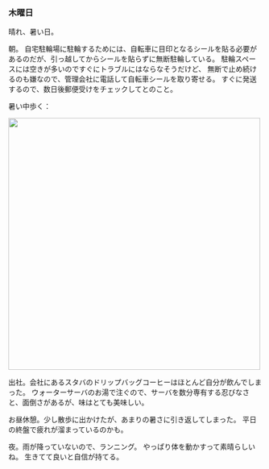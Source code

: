 ### 木曜日

晴れ、暑い日。

朝。
自宅駐輪場に駐輪するためには、自転車に目印となるシールを貼る必要があるのだが、引っ越してからシールを貼らずに無断駐輪している。
駐輪スペースには空きが多いのですぐにトラブルにはならなそうだけど、
無断で止め続けるのも嫌なので、管理会社に電話して自転車シールを取り寄せる。
すぐに発送するので、数日後郵便受けをチェックしてとのこと。

暑い中歩く：

<img src="https://i.imgur.com/RZqnw3j.jpg" width="500">

出社。会社にあるスタバのドリップバッグコーヒーはほとんど自分が飲んでしまった。
ウォーターサーバのお湯で注ぐので、サーバを数分専有する忍びなさと、面倒さがあるが、味はとても美味しい。

お昼休憩。少し散歩に出かけたが、あまりの暑さに引き返してしまった。
平日の終盤で疲れが溜まっているのかも。

夜。雨が降っていないので、ランニング。
やっぱり体を動かすって素晴らしいね。
生きてて良いと自信が持てる。